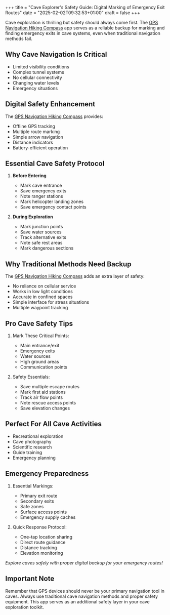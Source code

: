 +++
title = "Cave Explorer's Safety Guide: Digital Marking of Emergency Exit Routes"
date = "2025-02-02T09:32:53+01:00"
draft = false
+++

Cave exploration is thrilling but safety should always come first. The [GPS Navigation Hiking Compass](https://apps.apple.com/us/app/gps-navigation-hiking-compass/id791684332) app serves as a reliable backup for marking and finding emergency exits in cave systems, even when traditional navigation methods fail.

## Why Cave Navigation Is Critical

- Limited visibility conditions
- Complex tunnel systems
- No cellular connectivity
- Changing water levels
- Emergency situations

## Digital Safety Enhancement

The [GPS Navigation Hiking Compass](https://apps.apple.com/us/app/gps-navigation-hiking-compass/id791684332) provides:
- Offline GPS tracking
- Multiple route marking
- Simple arrow navigation
- Distance indicators
- Battery-efficient operation

## Essential Cave Safety Protocol

1. **Before Entering**
   - Mark cave entrance
   - Save emergency exits
   - Note ranger stations
   - Mark helicopter landing zones
   - Save emergency contact points

2. **During Exploration**
   - Mark junction points
   - Save water sources
   - Track alternative exits
   - Note safe rest areas
   - Mark dangerous sections

## Why Traditional Methods Need Backup

The [GPS Navigation Hiking Compass](https://apps.apple.com/us/app/gps-navigation-hiking-compass/id791684332) adds an extra layer of safety:
- No reliance on cellular service
- Works in low light conditions
- Accurate in confined spaces
- Simple interface for stress situations
- Multiple waypoint tracking

## Pro Cave Safety Tips

1. Mark These Critical Points:
   - Main entrance/exit
   - Emergency exits
   - Water sources
   - High ground areas
   - Communication points

2. Safety Essentials:
   - Save multiple escape routes
   - Mark first aid stations
   - Track air flow points
   - Note rescue access points
   - Save elevation changes

## Perfect For All Cave Activities

- Recreational exploration
- Cave photography
- Scientific research
- Guide training
- Emergency planning

## Emergency Preparedness

1. Essential Markings:
   - Primary exit route
   - Secondary exits
   - Safe zones
   - Surface access points
   - Emergency supply caches

2. Quick Response Protocol:
   - One-tap location sharing
   - Direct route guidance
   - Distance tracking
   - Elevation monitoring

*Explore caves safely with proper digital backup for your emergency routes!*

## Important Note
Remember that GPS devices should never be your primary navigation tool in caves. Always use traditional cave navigation methods and proper safety equipment. This app serves as an additional safety layer in your cave exploration toolkit.